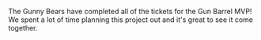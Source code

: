 The Gunny Bears have completed all of the tickets for the Gun Barrel MVP! We spent a lot of time planning this project out and it's great to see it come together. 